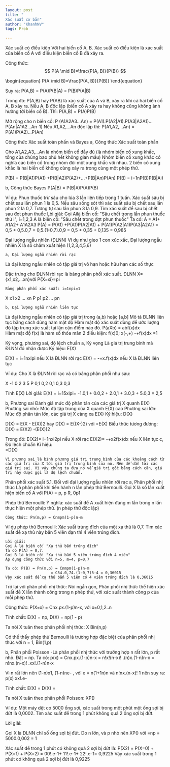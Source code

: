 ```yaml
---
layout: post
title: "
Xác suất cơ bản"
author: "KhanhNV"
tags: Prob

---
```


Xác suất có điều kiện
Với hai biến cố A, B. Xác suất có điều kiện là xác suất của biến cố A với điều kiện biến cố B đã xảy ra.

Công thức:  $$ P(A \mid B)=\frac{P(A, B)}{P(B)} $$

\begin{equation}
P(A \mid B)=\frac{P(A, B)}{P(B)}
\end{equation}

Suy ra: P(A,B) = P(A)P(B|A) = P(B)P(A|B)

Trong đó: P(A,B) hay P(AB) là xác suất của A và B, xảy ra khi cả hai biến cố A, B xảy ra.
Nếu A, B độc lập (biến cố A xảy ra hay không cũng không ảnh hưởng tới biến cố B). Thì: 
P(A,B) = P(A)P(B)

Mở rộng cho n biến cố:
P (A1A2A3...An) = P(A1).P(A2|A1).P(A3|A2A1)...
P(An|A1A2...An-1)
Nếu A1,A2,...An độc lập thì:
P(A1,A2,...An) = P(A1)P(A2)...P(An)

Công thức Xác suất toàn phần và Bayes
a, Công thức Xác suất toàn phần

Cho A1,A2,A3,...An là nhóm biến cố đầy đủ (là nhóm biến cố xung khắc, tổng của chúng bao phủ hết không gian mẫu) 
Nhóm biến cố xung khắc có nghĩa các biến cố trong nhóm đôi một xung khắc với nhau. 2 biến cố xung khắc là hai biến cố không cùng xảy ra trong cùng một phép thử.

P(B) = P(B|A1)P(A1) +P(B|A2)P(A2)+...+P(B|An)P(An)
 P(B) = i=1nP(B)P(B|Ai)

b, Công thức Bayes
P(A|B) = P(B|A)P(A)P(B)

Ví dụ: Phun thuốc trừ sâu cho lúa 3 lần liên tiếp trong 1 tuần. Xác suất sâu bị chết sau lần phun 1 là 0,5. Nếu sâu sống sót thì xác suất sâu bị chết sau lần phun 2 là 0,7. Tương tự sau lần phun 3 là 0,9. Tìm xác suất để sau bị chết sau đợt phun thuốc
Lời giải:
	Gọi Ailà biến cố: "Sâu chết trong lần phun thuốc thứ i", i=1,2,3
	A là biến cố: "Sâu chết trong đợt phun thuốc"
Ta có: A = A1+ A1A2+ A1A2A3
 P(A) = P(A1) +P(A1)P(A2|A1) + P(A1)P(A2|A1)P(A3|A2A1)
	    = 0,5 + 0,5.0,7 + 0,5.(1-0,7).0,9
	    = 0,5 + 0,35 + 0,135 = 0,985

Đại lượng ngẫu nhiên (ĐLNN)
Ví dụ như gieo 1 con xúc xắc, Đại lượng ngẫu nhiên X là số chấm xuất hiện (1,2,3,4,5,6)

	a, Đại lượng ngẫu nhiên rời rạc
Là đại lượng ngẫu nhiên có tập giá trị vô hạn hoặc hữu hạn các số thực
	
Đặc trưng cho ĐLNN rời rạc là bảng phân phối xác suất.
ĐLNN X={x1,x2,...xn}với P{X=xi}=pi
	
	Bảng phân phối xác suất: i=1npi=1
		
X
x1
x2
...
xn
P
p1
p2
...
pn


	b, Đại lượng ngẫu nhiên liên tục
Là đại lượng ngẫu nhiên có tập giá trị trong (a,b) hoặc [a,b]
Mô tả ĐLNN liên tục bằng cách dùng hàm mật độ
Hàm mật độ xác suất dùng để ước lượng độ tập trung xác suất tại lân cận điểm nào đó. 
P(aXb) = abf(x)dx	
Hàm mật độ f(x) là hàm số thỏa mãn 2 điều kiện:
f(x)0; x(-,+)
-+f(x)dx =1

Kỳ vọng, phương sai, độ lệch chuẩn
a, Kỳ vọng
Là giá trị trung bình mà ĐLNN đó nhận được
Ký hiệu: E(X)

E(X) = i=1nxipi nếu X là ĐLNN rời rạc
E(X) = -+x.f(x)dx nếu X là ĐLNN liên tục

Ví dụ: Cho X là ĐLNN rời rạc và có bảng phân phối như sau:

X
-1
0
2
3
5
P
0,1
0,2
0,1
0,3
0,3


Tính E(X)
Lời giải:
E(X) = i=15xipi= -1.0,1 + 0.0,2 + 2.0,1 + 3.0,3 + 5.0,3 = 2,5

b, Phương sai 
Đánh giá mức độ phân tán của các giá trị X quanh E(X)
Phương sai nhỏ: Mức độ tập trung của X quanh E(X) cao
Phương sai lớn: Mức độ phân tán lớn, các giá trị X càng xa E(X)
Ký hiệu: D(X)

D(X) = E(X - E(X))2 hay D(X) = E((X-)2) 
với =E(X)
Biểu thức tương đương: D(X) = E(X2) -(E(X))2

Trong đó: E(X2)= i=1nxi2pi nếu X rời rạc
	       E(X2)= -+x2f(x)dx nếu X liên tục
c, Độ lệch chuẩn 
	Kí hiệu:  
=D(X)

	Vì phương sai là bình phương giá trị trung bình của các khoảng cách từ các giá trị của X tới giá trị trung bình của nó. Nên dễ dẫn tới các giá trị sai. Vì vậy chúng ta đưa nó về giá trị gốc bằng cách căn, giá trị này được gọi là độ lệch chuẩn.

Phân phối xác suất
5.1. Đối với đại lượng ngẫu nhiên rời rạc
 a, Phân phối nhị thức 
	Là phân phối khi tiến hành n lần phép thử Bernoulli. Gọi X là số lần xuất hiện biến cố A với P(A) = p, p R, 0p1

Phép thử Bernoulli:
	Ý nghĩa: xác suất để A xuất hiện đúng m lần trong n lần thực hiện một phép thử. (n phép thử độc lập)

	Công thức: Pn(m,p) = Cnmpm(1-p)n-m

Ví dụ phép thử Bernoulli: Xác suất trúng đích của một xạ thủ là 0,7. Tìm xác suất để xạ thủ này bắn 5 viên đạn thì 4 viên trúng đích.

	Lời giải:
	Gọi A là biến cố: "Xạ thủ bắn trúng đích"
	Ta có P(A) = 0,7.
	Gọi B là biến cố: "Xạ thủ bắn 5 viên trúng đích 4 viên"
	Áp dụng công thức với n=5, m=4, p=0,7
	
	Ta có: P(B) = Pn(m,p) = Cnmpm(1-p)n-m
				        = C54.0,74.(1-0,7)5-4 = 0,36015
	Vậy xác suất để xạ thủ bắn 5 viên có 4 viên trúng đích là 0,36015

Trở lại với phân phối nhị thức:
Nói ngắn gọn, Phân phối nhị thức thể hiện xác suất để X lần thành công trong n phép thử, với xác suất thành công p của mỗi phép thử.

Công thức:  P(X=x) = Cnx.px.(1-p)n-x, với x=0,1,2..n

Tính chất: E(X) = np, D(X) = np(1 - p)

Ta nói X tuân theo phân phối nhị thức:  X Bin(n,p)

Có thể thấy phép thử Bernoulli là trường hợp đặc biệt của phân phối nhị thức với n = 1, Bin(1,p)

b, Phân phối Poisson
	-Là phân phối nhị thức với trường hợp n rất lớn, p rất nhỏ. 
Đặt  = np. Ta có:
	p(x) = Cnx.px.(1-p)n-x = n!x!(n-x)! .(n)x.(1-n)n-x
	       = n!nx.(n-x)! .xx!.(1-n)n-x


Vì n rất lớn nên (1-n)x1, (1-n)ne- , với e = n(1+1n)n và n!nx.(n-x)! 1 nên suy ra: p(x) xx!.e-

Tính chất: E(X) = D(X) = 

Ta nói X tuân theo phân phối Poisson: XP()

Ví dụ: Một máy dệt có 5000 ống sợi, xác suất trong một phút một ống sợi bị đứt là 0,0002. Tìm xác suất để trong 1 phút không quá 2 ống sợi bị đứt.

Lời giải: 

Gọi X là ĐLNN chỉ số ống sợi bị đứt.
Do n lớn, và p nhỏ nên XP() với =np = 5000.0,002 = 1

Xác suất để trong 1 phút có không quá 2 sợi bị đứt là:
P(X2) = P(X=0) + P(X=1) + P(X=2)
	     = 00!.e-1+ 11!.e-1+ 22!.e-1= 0,9225
Vậy xác suất trong 1 phút có không quá 2 sợi bị đứt là 0,9225






